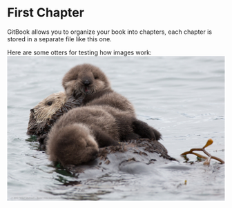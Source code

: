 # First Chapter

GitBook allows you to organize your book into chapters, each chapter is stored in a separate file like this one.

Here are some otters for testing how images work:![](/assets/9139425522_98ff373e33_b.jpg)

